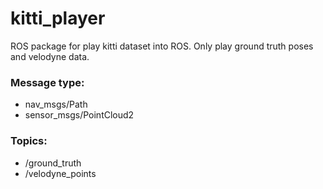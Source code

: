 # kitti_player
ROS package for play kitti dataset into ROS.
Only play ground truth poses and velodyne data.
### Message type: 
  - nav_msgs/Path 
  - sensor_msgs/PointCloud2
### Topics: 
  - /ground_truth 
  - /velodyne_points

